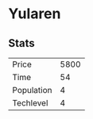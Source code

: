 # Yularen

## Stats

<table>
    <tr>
        <td>Price</td>
        <td>5800</td>
    </tr>
    <tr>
        <td>Time</td>
        <td>54</td>
    </tr>
    <tr>
        <td>Population</td>
        <td>4</td>
    </tr>
    <tr>
        <td>Techlevel</td>
        <td>4</td>
    </tr>
</table>
